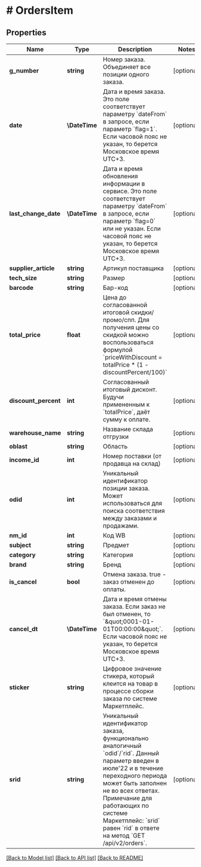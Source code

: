 # # OrdersItem

## Properties

Name | Type | Description | Notes
------------ | ------------- | ------------- | -------------
**g_number** | **string** | Номер заказа. Объединяет все позиции одного заказа. | [optional]
**date** | **\DateTime** | Дата и время заказа. Это поле соответствует параметру &#x60;dateFrom&#x60; в запросе, если параметр &#x60;flag&#x3D;1&#x60;. Если часовой пояс не указан, то берется Московское время UTC+3. | [optional]
**last_change_date** | **\DateTime** | Дата и время обновления информации в сервисе. Это поле соответствует параметру &#x60;dateFrom&#x60; в запросе, если параметр &#x60;flag&#x3D;0&#x60; или не указан. Если часовой пояс не указан, то берется Московское время UTC+3. | [optional]
**supplier_article** | **string** | Артикул поставщика | [optional]
**tech_size** | **string** | Размер | [optional]
**barcode** | **string** | Бар-код | [optional]
**total_price** | **float** | Цена до согласованной итоговой скидки/промо/спп. Для получения цены со скидкой можно воспользоваться формулой &#x60;priceWithDiscount &#x3D; totalPrice * (1 - discountPercent/100)&#x60; | [optional]
**discount_percent** | **int** | Согласованный итоговый дисконт. Будучи примененным к &#x60;totalPrice&#x60;, даёт сумму к оплате. | [optional]
**warehouse_name** | **string** | Название склада отгрузки | [optional]
**oblast** | **string** | Область | [optional]
**income_id** | **int** | Номер поставки (от продавца на склад) | [optional]
**odid** | **int** | Уникальный идентификатор позиции заказа. Может использоваться для поиска соответствия между заказами и продажами. | [optional]
**nm_id** | **int** | Код WB | [optional]
**subject** | **string** | Предмет | [optional]
**category** | **string** | Категория | [optional]
**brand** | **string** | Бренд | [optional]
**is_cancel** | **bool** | Отмена заказа. true - заказ отменен до оплаты. | [optional]
**cancel_dt** | **\DateTime** | Дата и время отмены заказа. Если заказ не был отменен, то &#x60;\&quot;0001-01-01T00:00:00\&quot;&#x60;. Если часовой пояс не указан, то берется Московское время UTC+3. | [optional]
**sticker** | **string** | Цифровое значение стикера, который клеится на товар в процессе сборки заказа по системе Маркетплейс. | [optional]
**srid** | **string** | Уникальный идентификатор заказа, функционально аналогичный &#x60;odid&#x60;/&#x60;rid&#x60;.  Данный параметр введен в июле&#39;22 и в течение переходного периода может быть заполнен не во всех ответах. Примечание для работающих по системе Маркетплейс: &#x60;srid&#x60; равен &#x60;rid&#x60; в ответе на метод &#x60;GET /api/v2/orders&#x60;. | [optional]

[[Back to Model list]](../../README.md#models) [[Back to API list]](../../README.md#endpoints) [[Back to README]](../../README.md)
